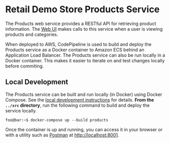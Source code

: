 # Retail Demo Store Products Service

The Products web service provides a RESTful API for retrieving product information. The [Web UI](../web-ui) makes calls to this service when a user is viewing products and categories.

When deployed to AWS, CodePipeline is used to build and deploy the Products service as a Docker container to Amazon ECS behind an Application Load Balancer. The Products service can also be run locally in a Docker container. This makes it easier to iterate on and test changes locally before commiting.

## Local Development

The Products service can be built and run locally (in Docker) using Docker Compose. See the [local development instructions](../) for details. **From the `../src` directory**, run the following command to build and deploy the service locally.

```console
foo@bar:~$ docker-compose up --build products
```

Once the container is up and running, you can access it in your browser or with a utility such as [Postman](https://www.postman.com/) at [http://localhost:8001](http://localhost:8001).
